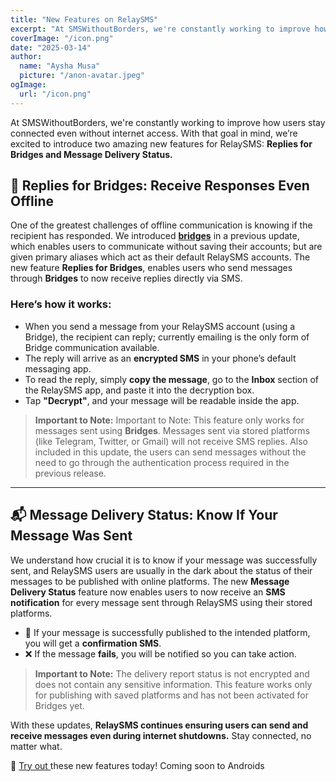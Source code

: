 ```yaml
---
title: "New Features on RelaySMS"
excerpt: "At SMSWithoutBorders, we're constantly working to improve how users stay connected even without internet access."
coverImage: "/icon.png"
date: "2025-03-14"
author:
  name: "Aysha Musa"
  picture: "/anon-avatar.jpeg"
ogImage:
  url: "/icon.png"
---
```


At SMSWithoutBorders, we're constantly working to improve how users stay connected even without internet access. With that goal in mind, we’re excited to introduce two amazing new features for RelaySMS: **Replies for Bridges and Message Delivery Status.**

## 📩 Replies for Bridges: Receive Responses Even Offline

One of the greatest challenges of offline communication is knowing if the recipient has responded. We introduced **[bridges](https://blog.smswithoutborders.com/posts/Bridges)** in a previous update, which enables users to communicate without saving their accounts; but are given primary aliases which act as their default RelaySMS accounts. The new feature **Replies for Bridges**, enables users who send messages through **Bridges** to now receive replies directly via SMS.

### Here’s how it works:

- When you send a message from your RelaySMS account (using a Bridge), the recipient can reply; currently emailing is the only form of Bridge communication available.
- The reply will arrive as an **encrypted SMS** in your phone’s default messaging app.
- To read the reply, simply **copy the message**, go to the **Inbox** section of the RelaySMS app, and paste it into the decryption box.
- Tap **"Decrypt"**, and your message will be readable inside the app.

> **Important to Note:** Important to Note: This feature only works for messages sent using **Bridges**. Messages sent via stored platforms (like Telegram, Twitter, or Gmail) will not receive SMS replies. Also included in this update, the users can send messages without the need to go through the authentication process required in the previous release.

---

## 📬 Message Delivery Status: Know If Your Message Was Sent

We understand how crucial it is to know if your message was successfully sent, and RelaySMS users are usually in the dark about the status of their messages to be published with online platforms. The new **Message Delivery Status** feature now enables users to now receive an **SMS notification** for every message sent through RelaySMS using their stored platforms.

- 📩 If your message is successfully published to the intended platform, you will get a **confirmation SMS**.
- ❌ If the message **fails**, you will be notified so you can take action.

> **Important to Note:** The delivery report status is not encrypted and does not contain any sensitive information. This feature works only for publishing with saved platforms and has not been activated for Bridges yet.

With these updates, **RelaySMS continues ensuring users can send and receive messages even during internet shutdowns.** Stay connected, no matter what.

📢 [Try out ](https://apps.apple.com/us/app/relaysms/id6630382970) these new features today! Coming soon to Androids
